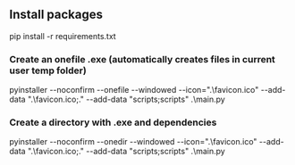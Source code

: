 ## Install packages

pip install -r requirements.txt

### Create an onefile .exe (automatically creates files in current user temp folder)

pyinstaller --noconfirm --onefile --windowed --icon=".\favicon.ico" --add-data ".\favicon.ico;." --add-data "scripts;scripts" .\main.py

### Create a directory with .exe and dependencies

pyinstaller --noconfirm --onedir --windowed --icon=".\favicon.ico" --add-data ".\favicon.ico;." --add-data "scripts;scripts" .\main.py